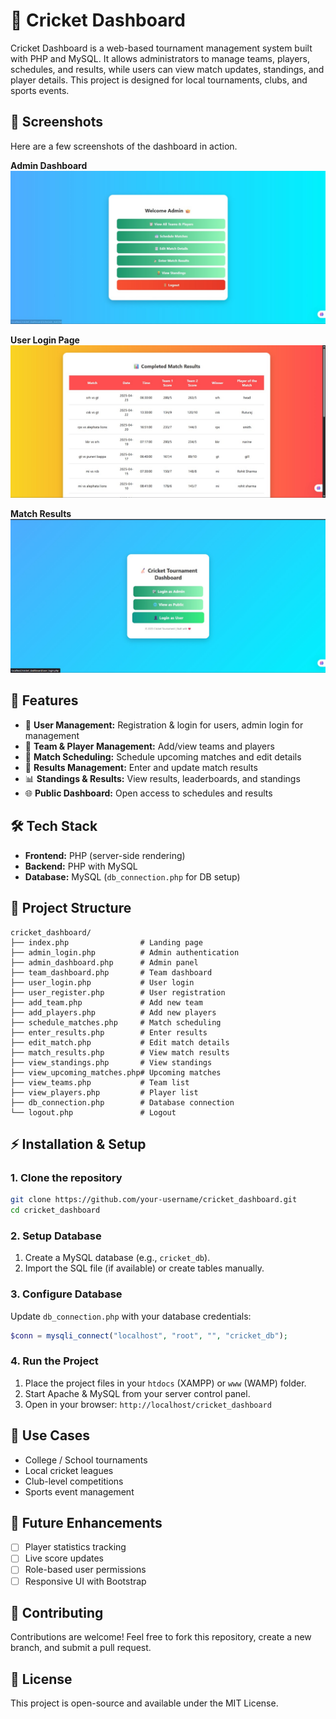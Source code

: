 # 🏏 Cricket Dashboard

Cricket Dashboard is a web-based tournament management system built with PHP and MySQL. It allows administrators to manage teams, players, schedules, and results, while users can view match updates, standings, and player details. This project is designed for local tournaments, clubs, and sports events.

## 📸 Screenshots

Here are a few screenshots of the dashboard in action.

**Admin Dashboard**
![Admin Dashboard](./ScreenShots/screenshot1.jpg)

**User Login Page**
![User Login Page](./ScreenShots/screenshot3.jpg)

**Match Results**
![Match Results](./ScreenShots/screenshot2.jpg)

## 🚀 Features

- 👤 **User Management:** Registration & login for users, admin login for management
- 🏏 **Team & Player Management:** Add/view teams and players
- 📅 **Match Scheduling:** Schedule upcoming matches and edit details
- 📝 **Results Management:** Enter and update match results
- 📊 **Standings & Results:** View results, leaderboards, and standings
- 🌐 **Public Dashboard:** Open access to schedules and results

## 🛠️ Tech Stack

- **Frontend:** PHP (server-side rendering)
- **Backend:** PHP with MySQL
- **Database:** MySQL (`db_connection.php` for DB setup)

## 📂 Project Structure

```
cricket_dashboard/
├── index.php                # Landing page
├── admin_login.php          # Admin authentication
├── admin_dashboard.php      # Admin panel
├── team_dashboard.php       # Team dashboard
├── user_login.php           # User login
├── user_register.php        # User registration
├── add_team.php             # Add new team
├── add_players.php          # Add new players
├── schedule_matches.php     # Match scheduling
├── enter_results.php        # Enter results
├── edit_match.php           # Edit match details
├── match_results.php        # View match results
├── view_standings.php       # View standings
├── view_upcoming_matches.php# Upcoming matches
├── view_teams.php           # Team list
├── view_players.php         # Player list
├── db_connection.php        # Database connection
└── logout.php               # Logout
```

## ⚡ Installation & Setup

### 1. Clone the repository

```bash
git clone https://github.com/your-username/cricket_dashboard.git
cd cricket_dashboard
```

### 2. Setup Database

1. Create a MySQL database (e.g., `cricket_db`).
2. Import the SQL file (if available) or create tables manually.

### 3. Configure Database

Update `db_connection.php` with your database credentials:

```php
$conn = mysqli_connect("localhost", "root", "", "cricket_db");
```

### 4. Run the Project

1. Place the project files in your `htdocs` (XAMPP) or `www` (WAMP) folder.
2. Start Apache & MySQL from your server control panel.
3. Open in your browser: `http://localhost/cricket_dashboard`

## 🎯 Use Cases

- College / School tournaments
- Local cricket leagues
- Club-level competitions
- Sports event management

## 📌 Future Enhancements

- [ ] Player statistics tracking
- [ ] Live score updates
- [ ] Role-based user permissions
- [ ] Responsive UI with Bootstrap

## 🤝 Contributing

Contributions are welcome! Feel free to fork this repository, create a new branch, and submit a pull request.

## 📜 License

This project is open-source and available under the MIT License.
